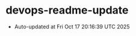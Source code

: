 # devops-readme-update
<!--START_SECTION:activity-->
- Auto-updated at Fri Oct 17 20:16:39 UTC 2025
<!--END_SECTION:activity-->
